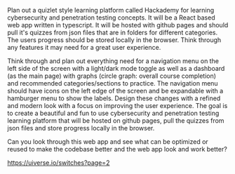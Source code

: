 Plan out a quizlet style learning platform called Hackademy for learning cybersecurity and penetration testing concepts. It will be a React based web app written in typescript. It will be hosted with github pages and should pull it's quizzes from json files that are in folders for different categories. The users progress should be stored locally in the browser. Think through any features it may need for a great user experience.

Think through and plan out everything need for a navigation menu on the left side of the screen with a light/dark mode toggle as well as a dashboard (as the main page) with graphs (circle graph: overall course completion) and recommended categories/sections to practice. The navigation menu should have icons on the left edge of the screen and be expandable with a hamburger menu to show the labels. Design these changes with a refined and modern look with a focus on improving the user experience. The goal is to create a beautiful and fun to use cybersecurity and penetration testing learning platform that will be hosted on github pages, pull the quizzes from json files and store progress locally in the browser.

Can you look through this web app and see what can be optimized or reused to make the codebase better and the web app look and work better?

https://uiverse.io/switches?page=2